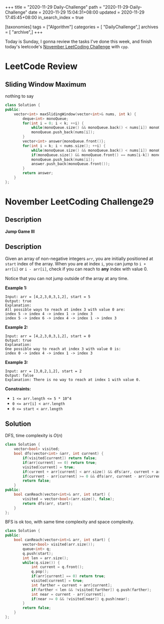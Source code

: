 +++
title = "2020-11-29 Daily-Challenge"
path = "2020-11-29-Daily-Challenge"
date = 2020-11-29 15:04:31+08:00
updated = 2020-11-29 17:45:45+08:00
in_search_index = true

[taxonomies]
tags = ["Algorithm"]
categories = [ "DailyChallenge",]
archives = [ "archive",]
+++

Today is Sunday, I gonna review the tasks I've done this week, and finish today's leetcode's [November LeetCoding Challenge](https://leetcode.com/explore/challenge/card/november-leetcoding-challenge/568/week-5-november-29th-november-30th/3548/) with `cpp`.

<!-- more -->

# LeetCode Review

## Sliding Window Maximum

nothing to say

``` cpp
class Solution {
public:
    vector<int> maxSlidingWindow(vector<int>& nums, int k) {
        deque<int> monoQueue;
        for(int i = 0; i < k; ++i) {
            while(monoQueue.size() && monoQueue.back() < nums[i]) monoQueue.pop_back();
            monoQueue.push_back(nums[i]);
        }
        vector<int> answer{monoQueue.front()};
        for(int i = k; i < nums.size(); ++i) {
            while(monoQueue.size() && monoQueue.back() < nums[i]) monoQueue.pop_back();
            if(monoQueue.size() && monoQueue.front() == nums[i-k]) monoQueue.pop_front();
            monoQueue.push_back(nums[i]);
            answer.push_back(monoQueue.front());
        }
        return answer;
    }
};
```

# November LeetCoding Challenge29

## Description

**Jump Game III**

## Description

Given an array of non-negative integers `arr`, you are initially positioned at `start` index of the array. When you are at index `i`, you can jump to `i + arr[i]` or `i - arr[i]`, check if you can reach to **any** index with value 0.

Notice that you can not jump outside of the array at any time.

**Example 1:**

```
Input: arr = [4,2,3,0,3,1,2], start = 5
Output: true
Explanation: 
All possible ways to reach at index 3 with value 0 are: 
index 5 -> index 4 -> index 1 -> index 3 
index 5 -> index 6 -> index 4 -> index 1 -> index 3 
```

**Example 2:**

```
Input: arr = [4,2,3,0,3,1,2], start = 0
Output: true 
Explanation: 
One possible way to reach at index 3 with value 0 is: 
index 0 -> index 4 -> index 1 -> index 3
```

**Example 3:**

```
Input: arr = [3,0,2,1,2], start = 2
Output: false
Explanation: There is no way to reach at index 1 with value 0.
```

**Constraints:**

- `1 <= arr.length <= 5 * 10^4`
- `0 <= arr[i] < arr.length`
- `0 <= start < arr.length`

## Solution

DFS, time complexity is $O(n)$

``` cpp
class Solution {
    vector<bool> visited;
    bool dfs(vector<int> &arr, int current) {
        if(visited[current]) return false;
        if(arr[current] == 0) return true;
        visited[current] = true;
        if(current + arr[current] < arr.size() && dfs(arr, current + arr[current])) return true;
        if(current - arr[current] >= 0 && dfs(arr, current - arr[current])) return true;
        return false;
    }
public:
    bool canReach(vector<int>& arr, int start) {
        visited = vector<bool>(arr.size(), false);
        return dfs(arr, start);
    }
};
```

BFS is ok too, with same time complexity and space complexity.

``` cpp
class Solution {
public:
    bool canReach(vector<int>& arr, int start) {
        vector<bool> visited(arr.size());
        queue<int> q;
        q.push(start);
        int len = arr.size();
        while(q.size()) {
            int current = q.front();
            q.pop();
            if(arr[current] == 0) return true;
            visited[current] = true;
            int farther = current + arr[current];
            if(farther < len && !visited[farther]) q.push(farther);
            int near = current - arr[current];
            if(near >= 0 && !visited[near]) q.push(near);
        }
        return false;
    }
};
```
